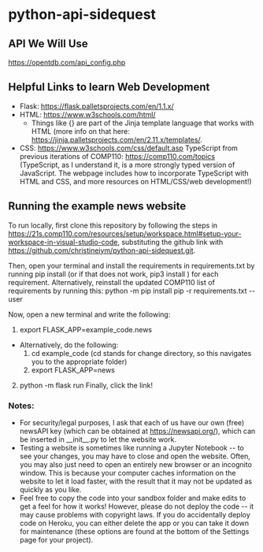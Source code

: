 # python-api-sidequest

## API We Will Use
https://opentdb.com/api_config.php

## Helpful Links to learn Web Development
- Flask: https://flask.palletsprojects.com/en/1.1.x/
- HTML: https://www.w3schools.com/html/ 
    * Things like {} are part of the Jinja template language that works with HTML (more info on that here: https://jinja.palletsprojects.com/en/2.11.x/templates/. 
- CSS: https://www.w3schools.com/css/default.asp
TypeScript from previous iterations of COMP110: https://comp110.com/topics
(TypeScript, as I understand it, is a more strongly typed version of JavaScript. The webpage includes how to incorporate TypeScript with HTML and CSS, and more resources on HTML/CSS/web development!)

## Running the example news website
To run locally, first clone this repository by following the steps in https://21s.comp110.com/resources/setup/workspace.html#setup-your-workspace-in-visual-studio-code,
substituting the github link with https://github.com/christineiym/python-api-sidequest.git. 


Then, open your terminal and install the requirements in requirements.txt by running
pip install <requirement> (or if that does not work, pip3 install <requirement>)
for each requirement.
Alternatively, reinstall the updated COMP110 list of requirements by running this:
python -m pip install pip -r requirements.txt --user

Now, open a new terminal and write the following: 
1. export FLASK_APP=example_code.news
  - Alternatively, do the following: 
    1) cd example_code (cd stands for change directory, so this navigates you to the appropriate folder)
    2) export FLASK_APP=news
2. python -m flask run
Finally, click the link!

### Notes:
- For security/legal purposes, I ask that each of us have our own (free) newsAPI key (which can be obtained at https://newsapi.org/), which can be inserted in \_\_init\_\_.py to let the website work.
- Testing a website is sometimes like running a Jupyter Notebook -- to see your changes, you may have to close and open the website. Often, you may also just need to open an entirely new browser or an incognito window. This is because your computer caches information on the website to let it load faster, with the result that it may not be updated as quickly as you like.
- Feel free to copy the code into your sandbox folder and make edits to get a feel for how it works! However, please do not deploy the code -- it may cause problems with copyright laws. If you do accidentally deploy code on Heroku, you can either delete the app or you can take it down for maintenance (these options are found at the bottom of the Settings page for your project).
